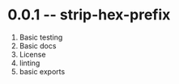 # 0.0.1 -- strip-hex-prefix

1. Basic testing
2. Basic docs
3. License
4. linting
5. basic exports

